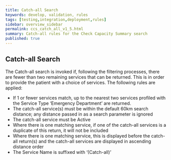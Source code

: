```yaml
---
title: Catch-all Search
keywords: develop, validation, rules
tags: [testing,integration,deployment,rules]
sidebar: overview_sidebar
permalink: ccs_catch_all_v1_5.html
summary: Catch-all rules for the Check Capacity Summary search
published: true
---
```


## Catch-all Search

The Catch-all search is invoked if, following the filtering processes, there are fewer than two remaining services that can be returned. This is in order to provide the patient with a choice of services. The following rules are applied:
*	If 1 or fewer services match, up to the nearest two services profiled with the Service Type ‘Emergency Department’ are returned.
*	The catch-all service(s) must be within the default 60km search distance; any distance passed in as a search parameter is ignored
*	The catch-all service must be Active
*	Where there is one matching service, if one of the catch-all services is a duplicate of this return, it will not be included
*	Where there is one matching service, this is displayed before the catch-all return(s) and the catch-all services are displayed in ascending distance order
*	The Service Name is suffixed with ‘(Catch-all)’

